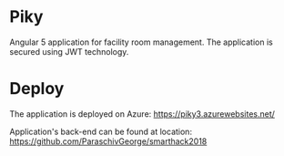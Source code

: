 # Piky

Angular 5 application for facility room management. The application is secured using JWT technology.

# Deploy

The application is deployed on Azure: 
https://piky3.azurewebsites.net/

Application's back-end can be found at location:
https://github.com/ParaschivGeorge/smarthack2018
